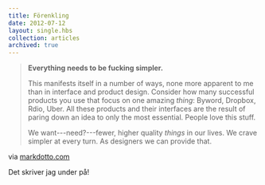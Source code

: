```yaml
---
title: Förenkling
date: 2012-07-12
layout: single.hbs
collection: articles
archived: true
---
```

> **Everything needs to be fucking simpler.**
>
> This manifests itself in a number of ways, none more apparent to me
> than in interface and product design. Consider how many successful
> products you use that focus on one amazing *thing*: Byword, Dropbox,
> Rdio, Uber. All these products and their interfaces are the result of
> paring down an idea to only the most essential. People love this
> stuff.
>
> We want---need?---fewer, higher quality *things* in our lives. We
> crave simpler at every turn. As designers we can provide that.

via [markdotto.com](http://www.markdotto.com/2012/07/11/simpler/)

Det skriver jag under på!
